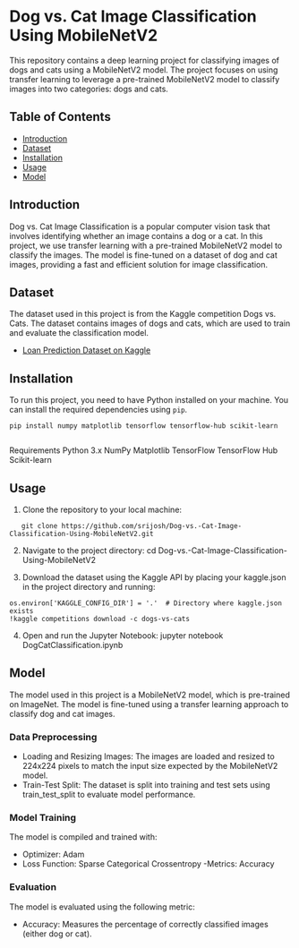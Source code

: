 # Dog vs. Cat Image Classification Using MobileNetV2

This repository contains a deep learning project for classifying images of dogs and cats using a MobileNetV2 model. The project focuses on using transfer learning to leverage a pre-trained MobileNetV2 model to classify images into two categories: dogs and cats.

## Table of Contents

- [Introduction](#introduction)
- [Dataset](#dataset)
- [Installation](#installation)
- [Usage](#usage)
- [Model](#model)

## Introduction

Dog vs. Cat Image Classification is a popular computer vision task that involves identifying whether an image contains a dog or a cat. In this project, we use transfer learning with a pre-trained MobileNetV2 model to classify the images. The model is fine-tuned on a dataset of dog and cat images, providing a fast and efficient solution for image classification.

## Dataset

The dataset used in this project is from the Kaggle competition Dogs vs. Cats. The dataset contains images of dogs and cats, which are used to train and evaluate the classification model.

- [Loan Prediction Dataset on Kaggle](https://www.kaggle.com/competitions/dogs-vs-cats/data)

## Installation

To run this project, you need to have Python installed on your machine. You can install the required dependencies using `pip`.

```
pip install numpy matplotlib tensorflow tensorflow-hub scikit-learn


```

Requirements
Python 3.x
NumPy
Matplotlib
TensorFlow
TensorFlow Hub
Scikit-learn

## Usage

1. Clone the repository to your local machine:

```
   git clone https://github.com/srijosh/Dog-vs.-Cat-Image-Classification-Using-MobileNetV2.git
```

2. Navigate to the project directory:
   cd Dog-vs.-Cat-Image-Classification-Using-MobileNetV2

3. Download the dataset using the Kaggle API by placing your kaggle.json in the project directory and running:

```
os.environ['KAGGLE_CONFIG_DIR'] = '.'  # Directory where kaggle.json exists
!kaggle competitions download -c dogs-vs-cats
```

4. Open and run the Jupyter Notebook:
   jupyter notebook DogCatClassification.ipynb

## Model

The model used in this project is a MobileNetV2 model, which is pre-trained on ImageNet. The model is fine-tuned using a transfer learning approach to classify dog and cat images.

### Data Preprocessing

- Loading and Resizing Images: The images are loaded and resized to 224x224 pixels to match the input size expected by the MobileNetV2 model.
- Train-Test Split: The dataset is split into training and test sets using train_test_split to evaluate model performance.

### Model Training

The model is compiled and trained with:

- Optimizer: Adam
- Loss Function: Sparse Categorical Crossentropy
  -Metrics: Accuracy

### Evaluation

The model is evaluated using the following metric:

- Accuracy: Measures the percentage of correctly classified images (either dog or cat).
